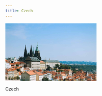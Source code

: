 ```yaml
---
title: Czech
---
```



<div id="banner">
	<div class="inline-block" style="display:inline-block;"><a href="Prague.jpg"><img src="Prague.jpg" style="height: 180px;"></a><div><p>Czech</p></div></div>
</div>


